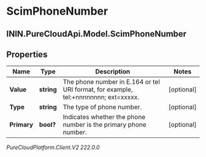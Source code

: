 # ScimPhoneNumber

## ININ.PureCloudApi.Model.ScimPhoneNumber

## Properties

|Name | Type | Description | Notes|
|------------ | ------------- | ------------- | -------------|
| **Value** | **string** | The phone number in E.164 or tel URI format, for example, tel:+nnnnnnnn; ext&#x3D;xxxxx. | [optional] |
| **Type** | **string** | The type of phone number. | [optional] |
| **Primary** | **bool?** | Indicates whether the phone number is the primary phone number. | [optional] |



_PureCloudPlatform.Client.V2 222.0.0_

